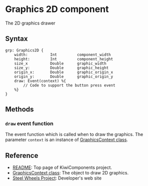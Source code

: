 # Graphics 2D component
The 2D graphics drawer

## Syntax
````
grp: Graphics2D {
    width:          Int         component_width
    height:         Int         component_height
    size_x          Double      graphic_width
    size_y:         Double      graphic_height
    origin_x:       Double      graphic_origin_x
    origin_y:       Double      graphic_origin_y
    draw: Event(context) %{
        // Code to support the button press event
    %}
}
````

## Methods
### `draw` event function
The event function which is called when to draw the graphics.
The parameter `context` is an instance of [GraphicsContext class](
https://github.com/steelwheels/KiwiScript/blob/master/KiwiLibrary/Document/Class/GraphicsContext.md).

## Reference
* [README](https://github.com/steelwheels/KiwiCompnents): Top page of KiwiComponents project.
* [GraphicsContext class](
https://github.com/steelwheels/KiwiScript/blob/master/KiwiLibrary/Document/Class/GraphicsContext.md): The object to draw 2D graphics.
* [Steel Wheels Project](https://steelwheels.github.io): Developer's web site


